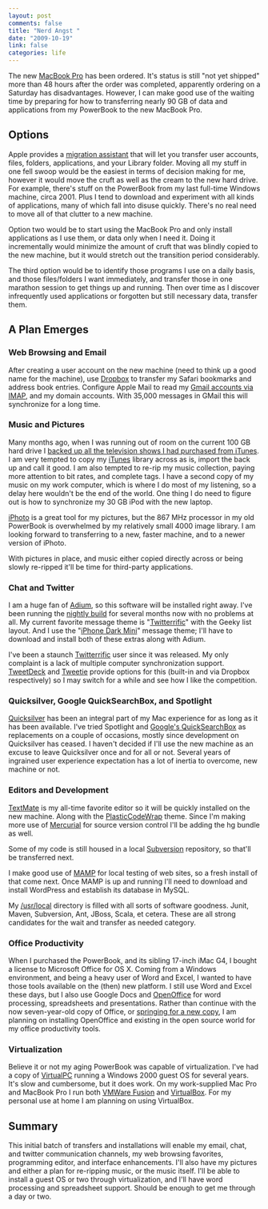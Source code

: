 ```yaml
--- 
layout: post
comments: false
title: "Nerd Angst "
date: "2009-10-19"
link: false
categories: life
---
```

The new <a title="Apple - MacBook Pro" href="http://www.apple.com/macbookpro/design.html" target="_blank">MacBook Pro</a> has been ordered. It's status is still "not yet shipped" more than 48 hours after the order was completed, apparently ordering on a Saturday has disadvantages. However, I can make good use of the waiting time by preparing for how to transferring nearly 90 GB of data and applications from my PowerBook to the new MacBook Pro.
## Options
Apple provides a <a title="Apple - Pro - Tips - Migration Assistant" href="http://www.apple.com/pro/tips/migration.html" target="_blank">migration assistant</a> that will let you transfer user accounts, files, folders, applications, and your Library folder. Moving all my stuff in one fell swoop would be the easiest in terms of decision making for me, however it would move the cruft as well as the cream to the new hard drive. For example, there's stuff on the PowerBook from my last full-time Windows machine, circa 2001. Plus I tend to download and experiment with all kinds of applications, many of which fall into disuse quickly. There's no real need to move all of that clutter to a new machine.

Option two would be to start using the MacBook Pro and only install applications as I use them, or data only when I need it. Doing it incrementally would minimize the amount of cruft that was blindly copied to the new machine, but it would stretch out the transition period considerably.

The third option would be to identify those programs I use on a daily basis, and those files/folders I want immediately, and transfer those in one marathon session to get things up and running. Then over time as I discover infrequently used applications or forgotten but still necessary data, transfer them.
## A Plan Emerges
### Web Browsing and Email
After creating a user account on the new machine (need to think up a good name for the machine), use <a title="Dropbox.com" href="http://dropbox.com" target="_blank">Dropbox</a> to transfer my Safari bookmarks and address book entries. Configure Apple Mail to read my <a title="Configuring Apple Mail for GMail" href="http://zanshin.net/2007/11/04/configuring-apple-mail-for-gmail-imap-access/">Gmail accounts via IMAP</a>, and my domain accounts. With 35,000 messages in GMail this will synchronize for a long time.
### Music and Pictures
Many months ago, when I was running out of room on the current 100 GB hard drive I <a title="Backing up iTunes Purchases" href="http://zanshin.net/2008/05/26/backing-up-itunes-purchases/">backed up all the television shows I had purchased from iTunes</a>. I am very tempted to copy my <a title="iTunes" href="http://www.apple.com/itunes/overview/" target="_blank">iTunes</a> library across as is, import the back up and call it good. I am also tempted to re-rip my music collection, paying more attention to bit rates, and complete tags. I have a second copy of my music on my work computer, which is where I do most of my listening, so a delay here wouldn't be the end of the world. One thing I do need to figure out is how to synchronize my 30 GB iPod with the new laptop.

<a title="iPhoto" href="http://www.apple.com/ilife/iphoto/" target="_blank">iPhoto</a> is a great tool for my pictures, but the 867 MHz processor in my old PowerBook is overwhelmed by my relatively small 4000 image library. I am looking forward to transferring to a new, faster machine, and to a newer version of iPhoto.

With pictures in place, and music either copied directly across or being slowly re-ripped it'll be time for third-party applications.
### Chat and Twitter
I am a huge fan of <a title="Adium" href="http://adium.im/" target="_blank">Adium</a>, so this software will be installed right away. I've been running the <a title="Adium nightly builds" href="http://nightly.adium.im/" target="_blank">nightly build</a> for several months now with no problems at all. My current favorite message theme is "<a title="Twitterrifc Buddy List style" href="http://www.adiumxtras.com/index.php?a=xtras&amp;xtra_id=4104" target="_blank">Twitterrific</a>" with the Geeky list layout. And I use the "<a title="iPhone Theme" href="http://adiumxtras.com/index.php?a=xtras&amp;xtra_id=4430" target="_blank">iPhone Dark Mini</a>" message theme; I'll have to download and install both of these extras along with Adium.

I've been a staunch <a title="Twitterrific" href="http://iconfactory.com/software/twitterrific" target="_blank">Twitterrific</a> user since it was released. My only complaint is a lack of multiple computer synchronization support. <a title="TweetDeck" href="http://www.tweetdeck.com/beta/" target="_blank">TweetDeck</a> and <a title="Tweetie for Mac" href="http://www.atebits.com/tweetie-mac/" target="_blank">Tweetie</a> provide options for this (built-in and via Dropbox respectively) so I may switch for a while and see how I like the competition.
### Quicksilver, Google QuickSearchBox, and Spotlight
<a title="Quicksilver" href="http://www.blacktree.com/" target="_blank">Quicksilver</a> has been an integral part of my Mac experience for as long as it has been available. I've tried Spotlight and <a title="Quick Search Box" href="http://code.google.com/p/qsb-mac/" target="_blank">Google's QuickSearchBox</a> as replacements on a couple of occasions, mostly since development on Quicksilver has ceased. I haven't decided if I'll use the new machine as an excuse to leave Quicksilver once and for all or not. Several years of ingrained user experience expectation has a lot of inertia to overcome, new machine or not.
### Editors and Development
<a title="TextMate - The Missing Editor for Mac OS X" href="http://macromates.com/" target="_blank">TextMate</a> is my all-time favorite editor so it will be quickly installed on the new machine. Along with the <a title="PlasticCodeWrap" href="http://wiki.macromates.com/Themes/UserSubmittedThemes" target="_blank">PlasticCodeWrap</a> theme. Since I'm making more use of <a title="Mercurial" href="http://mercurial.selenic.com/wiki/" target="_blank">Mercurial</a> for source version control I'll be adding the hg bundle as well.

Some of my code is still housed in a local <a title="Subversion" href="http://subversion.tigris.org/" target="_blank">Subversion</a> repository, so that'll be transferred next.

I make good use of <a title="MAMP" href="http://www.mamp.info/en/index.html" target="_blank">MAMP</a> for local testing of web sites, so a fresh install of that come next. Once MAMP is up and running I'll need to download and install WordPress and establish its database in MySQL.

My <a title="Using /usr/local" href="http://hivelogic.com/articles/using_usr_local/" target="_blank">/usr/local</a> directory is filled with all sorts of software goodness. Junit, Maven, Subversion, Ant, JBoss, Scala, et cetera. These are all strong candidates for the wait and transfer as needed category.
### Office Productivity
When I purchased the PowerBook, and its sibling 17-inch iMac G4, I bought a license to Microsoft Office for OS X. Coming from a Windows environment, and being a heavy user of Word and Excel, I wanted to have those tools available on the (then) new platform. I still use Word and Excel these days, but I also use Google Docs and <a title="OpenOffice.org" href="http://www.openoffice.org/" target="_blank">OpenOffice</a> for word processing, spreadsheets and presentations. Rather than continue with the now seven-year-old copy of Office, or <a title="Microsoft Office for Mac OS X" href="http://www.microsoft.com/mac/products/Office2008/shop-now.mspx" target="_blank">springing for a new copy</a>, I am planning on installing OpenOffice and existing in the open source world for my office productivity tools.
### Virtualization
Believe it or not my aging PowerBook was capable of virtualization. I've had a copy of <a title="VirtualPC 2007" href="http://www.microsoft.com/downloads/details.aspx?FamilyID=04d26402-3199-48a3-afa2-2dc0b40a73b6&amp;displaylang=en" target="_blank">VirtualPC</a> running a Windows 2000 guest OS for several years. It's slow and cumbersome, but it does work. On my work-supplied Mac Pro and MacBook Pro I run both <a title="VMWare Fusion" href="http://www.vmware.com/products/fusion/" target="_blank">VMWare Fusion</a> and <a title="VirtualBox" href="http://www.virtualbox.org/" target="_blank">VirtualBox</a>. For my personal use at home I am planning on using VirtualBox.
## Summary
This initial batch of transfers and installations will enable my email, chat, and twitter communication channels, my web browsing favorites, programming editor, and interface enhancements. I'll also have my pictures and either a plan for re-ripping music, or the music itself. I'll be able to install a guest OS or two through virtualization, and I'll have word processing and spreadsheet support. Should be enough to get me through a day or two.
